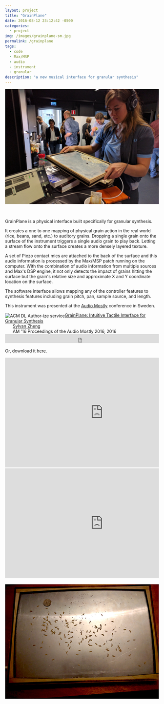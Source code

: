 ```yaml
---
layout: project
title: "GrainPlane"
date: 2016-08-12 23:12:42 -0500
categories:
  - project
img: /images/grainplane-sm.jpg
permalink: /grainplane
tags:
  - code
  - Max/MSP
  - audio
  - instrument
  - granular
description: "a new musical interface for granular synthesis"
---
```


<p><img src='/images/grainplane/audiomostly.jpg'></p>
<br />
<div class='row'>
<div class='column'>
<p class='lg'>GrainPlane is a physical interface built specifically for granular synthesis. </p>

<p class='content-width'>
It creates a one to one mapping of physical grain action in the real world (rice, beans, sand, etc.) to auditory grains. Dropping a single grain onto the surface of the instrument triggers a single audio grain to play back. Letting a stream flow onto the surface creates a more densely layered texture.
</p>
<p>
 A set of Piezo contact mics are attached to the back of the surface and this audio information is processed by the Max/MSP patch running on the computer. With the combination of audio information from multiple sources and Max's DSP engine, it not only detects the impact of grains hitting the surface but the grain's relative size and approximate X and Y coordinate location on the surface.

</p>
<p>
The software interface allows mapping any of the controller features to synthesis features including grain pitch, pan, sample source, and length.

</p>
<p>
This instrument was presented at the <a href='http://audiomostly.com/'>Audio Mostly</a> conference in Sweden.
</p>

<div class="acmdlitem" id="item2986419"><img src="http://dl.acm.org/images/oa.gif" width="25" height="25" border="0" alt="ACM DL Author-ize service" style="vertical-align:middle"/><a href="http://dl.acm.org/authorize?N27128" title="GrainPlane: Intuitive Tactile Interface for Granular Synthesis">GrainPlane: Intuitive Tactile Interface for Granular Synthesis</a><div style="margin-left:25px"><a href="http://dl.acm.org/author_page.cfm?id=99659085726" >Sylvan Zheng</a><br />AM '16 Proceedings of the Audio Mostly 2016, 2016</div></div>
<div class="acmdlstat" id ="stats2986419"><iframe src="http://dl.acm.org/authorizestats?N27128" width="100%" height="30" scrolling="no" frameborder="0">frames are not supported</iframe></div>

<p>Or, download it <a href='/docs/grainplane.pdf'>here</a>.</p>

</div>
<div class='column'>
<iframe src="https://player.vimeo.com/video/198137599" width="640" height="360" frameborder="0" webkitallowfullscreen mozallowfullscreen allowfullscreen></iframe>
<br />
<iframe src="https://player.vimeo.com/video/198137561" width="640" height="360" frameborder="0" webkitallowfullscreen mozallowfullscreen allowfullscreen></iframe>
</div>
</div>

<br />

<div class='row'>
<div class='column'>
<img src='/images/grainplane/grainplane.jpg'>
</div>
<div class='column'>
</div>
</div>
<br />
